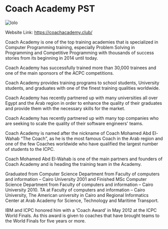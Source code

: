 # Coach Academy PST



![lolo](https://user-images.githubusercontent.com/76911827/236155065-8a0adbad-bb15-43b8-948e-5ae012562586.jpg)


Website Link: https://coachacademy.club/

Coach Academy is one of the top training academies that is specialized in Computer Programming training, especially Problem Solving in Programming and Competitive Programming with thousands of success stories from its beginning in 2014 until today.

Coach Academy has successfully trained more than 30,000 trainees and one of the main sponsors of the ACPC competitions.

Coach Academy provides training programs to school students, University students, and graduates with one of the finest training qualities worldwide.

Coach Academy has recently partnered up with many universities all over Egypt and the Arab region in order to enhance the quality of their graduates and provide them with the necessary skills for the market.

Coach Academy has recently partnered up with many top companies who are seeking to scale the quality of their software engineers' teams.

Coach Academy is named after the nickname of Coach Mohamed Abd El-Wahab “The Coach”, as he is the most famous Coach in the Arab region and one of the few Coaches worldwide who have qualified the largest number of students to the ICPC.

Coach Mohamed Abd El-Wahab is one of the main partners and founders of Coach Academy and is heading the training team in the Academy.

Graduated from Computer Science Department from Faculty of computers and information – Cairo University 2001 and Finished MSc Computer Science Department from Faculty of computers and information – Cairo University 2010. TA at Faculty of computers and information – Cairo University, The American university in Cairo and Regional Informatics Center at Arab Academy for Science, Technology and Maritime Transport.

IBM and ICPC honored him with a ‘Coach Award’ in May 2012 at the ICPC World Finals. As this award is given to coaches that have brought teams to the World Finals for five years or more.
